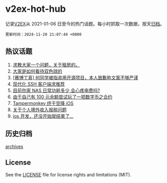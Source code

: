 # v2ex-hot-hub

 记录[V2EX](https://www.v2ex.com/)从 2021-01-06 日至今的热门话题。每小时抓取一次数据，按天[归档](archives)。

`更新时间：2024-11-20 21:07:44 +0800`

## 热议话题

1. [求教大家一个问题，关于租房的。](https://www.v2ex.com/t/1091020)
1. [大家是如何看待双色球的](https://www.v2ex.com/t/1091031)
1. [[赛博丁真] 何同学被指盗用开源项目，本人致歉称文案不够严谨](https://www.v2ex.com/t/1091057)
1. [现代化 SSH 客户端求推荐](https://www.v2ex.com/t/1090995)
1. [目前你家 NAS 日常功耗多少,会心疼电费吗?](https://www.v2ex.com/t/1091114)
1. [由于自己有 100 元余额尝试玩了一把数字币之合约](https://www.v2ex.com/t/1091029)
1. [Tampermonkey 终于空降 iOS](https://www.v2ex.com/t/1091009)
1. [关于个人境外收入报税问题](https://www.v2ex.com/t/1091157)
1. [ios 开发，还没开始就结束了...](https://www.v2ex.com/t/1091121)

## 历史归档

[archives](archives)

## License

See the [LICENSE](LICENSE) file for license rights and limitations (MIT).

